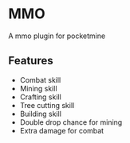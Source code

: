 # MMO
A mmo plugin for pocketmine

## Features
- Combat skill
- Mining skill
- Crafting skill
- Tree cutting skill
- Building skill
- Double drop chance for mining
- Extra damage for combat

